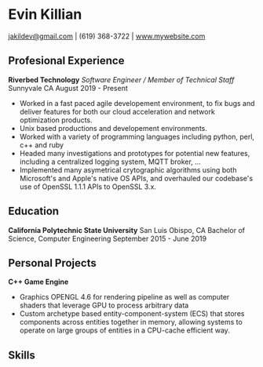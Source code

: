 # Evin Killian
jakildev@gmail.com | (619) 368-3722 | www.mywebsite.com

## Profesional Experience

**Riverbed Technology** *Software Engineer / Member of Technical Staff*
Sunnyvale CA
August 2019 - Present
* Worked in a fast paced agile developement environment, to fix bugs and deliver features for both our cloud acceleration and network optimization products.
* Unix based productions and developement environments.
* Worked with a variety of programming languages including python, perl, c++ and ruby
* Headed many investigations and prototypes for potential new features, including a centralized logging system, MQTT broker, ...
* Implemented many asymetrical crytographic algorithms using both Microsoft's and Apple's native OS APIs, and overhauled our codebase's use of OpenSSL 1.1.1 APIs to OpenSSL 3.x.

## Education
**California Polytechnic State University**
San Luis Obispo, CA
Bachelor of Science, Computer Engineering
September 2015 - June 2019

## Personal Projects
**C++ Game Engine**
* Graphics OPENGL 4.6 for rendering pipeline as well as computer shaders that leverage GPU to process arbitrary data
* Custom archetype based entity-component-system (ECS) that stores components across entities together in memory, allowing systems to operate on large groups of entities in a CPU-cache efficient way.

## Skills
